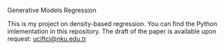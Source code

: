 Generative Models Regression

This is my project on density-based regression. You can find the Python imlementation in this repository. The draft of the paper is available upon request: uciftci@nku.edu.tr
